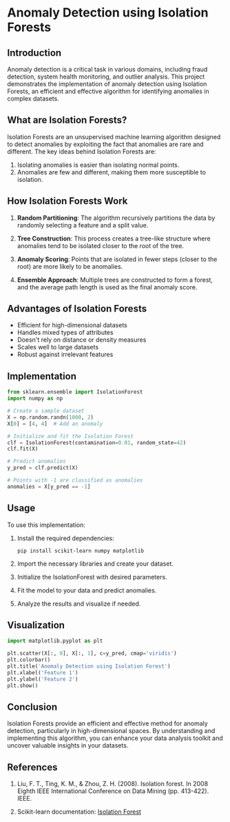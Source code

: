 # Anomaly Detection using Isolation Forests

## Introduction

Anomaly detection is a critical task in various domains, including fraud detection, system health monitoring, and outlier analysis. This project demonstrates the implementation of anomaly detection using Isolation Forests, an efficient and effective algorithm for identifying anomalies in complex datasets.

## What are Isolation Forests?

Isolation Forests are an unsupervised machine learning algorithm designed to detect anomalies by exploiting the fact that anomalies are rare and different. The key ideas behind Isolation Forests are:

1. Isolating anomalies is easier than isolating normal points.
2. Anomalies are few and different, making them more susceptible to isolation.

## How Isolation Forests Work

1. **Random Partitioning**: The algorithm recursively partitions the data by randomly selecting a feature and a split value.

2. **Tree Construction**: This process creates a tree-like structure where anomalies tend to be isolated closer to the root of the tree.

3. **Anomaly Scoring**: Points that are isolated in fewer steps (closer to the root) are more likely to be anomalies.

4. **Ensemble Approach**: Multiple trees are constructed to form a forest, and the average path length is used as the final anomaly score.

## Advantages of Isolation Forests

- Efficient for high-dimensional datasets
- Handles mixed types of attributes
- Doesn't rely on distance or density measures
- Scales well to large datasets
- Robust against irrelevant features

## Implementation

```python
from sklearn.ensemble import IsolationForest
import numpy as np

# Create a sample dataset
X = np.random.randn(1000, 2)
X[0] = [4, 4]  # Add an anomaly

# Initialize and fit the Isolation Forest
clf = IsolationForest(contamination=0.01, random_state=42)
clf.fit(X)

# Predict anomalies
y_pred = clf.predict(X)

# Points with -1 are classified as anomalies
anomalies = X[y_pred == -1]
```

## Usage

To use this implementation:

1. Install the required dependencies:
   ```
   pip install scikit-learn numpy matplotlib
   ```

2. Import the necessary libraries and create your dataset.

3. Initialize the IsolationForest with desired parameters.

4. Fit the model to your data and predict anomalies.

5. Analyze the results and visualize if needed.

## Visualization

```python
import matplotlib.pyplot as plt

plt.scatter(X[:, 0], X[:, 1], c=y_pred, cmap='viridis')
plt.colorbar()
plt.title('Anomaly Detection using Isolation Forest')
plt.xlabel('Feature 1')
plt.ylabel('Feature 2')
plt.show()
```

## Conclusion

Isolation Forests provide an efficient and effective method for anomaly detection, particularly in high-dimensional spaces. By understanding and implementing this algorithm, you can enhance your data analysis toolkit and uncover valuable insights in your datasets.

## References

1. Liu, F. T., Ting, K. M., & Zhou, Z. H. (2008). Isolation forest. In 2008 Eighth IEEE International Conference on Data Mining (pp. 413-422). IEEE.

2. Scikit-learn documentation: [Isolation Forest](https://scikit-learn.org/stable/modules/generated/sklearn.ensemble.IsolationForest.html)

